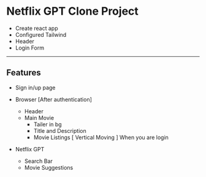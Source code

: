 # Netflix GPT Clone Project

- Create react app
- Configured Tailwind
- Header
- Login Form
---


## Features
- Sign in/up page 

- Browser [After authentication]
  - Header 
  - Main Movie
    - Tailer in bg
    - Title and Description
    - Movie Listings [ Vertical Moving ] When you are login

- Netflix GPT 
  - Search Bar
  - Movie Suggestions